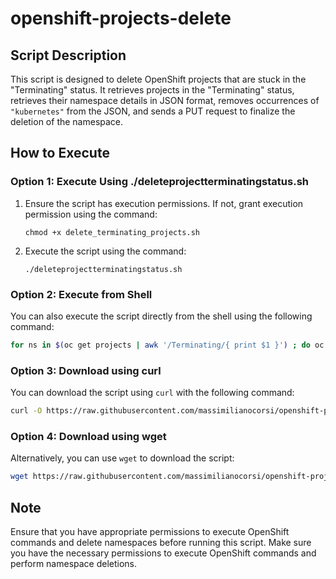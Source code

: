 # openshift-projects-delete

## Script Description
This script is designed to delete OpenShift projects that are stuck in the "Terminating" status. It retrieves projects in the "Terminating" status, retrieves their namespace details in JSON format, removes occurrences of `"kubernetes"` from the JSON, and sends a PUT request to finalize the deletion of the namespace.

## How to Execute
### Option 1: Execute Using ./deleteprojectterminatingstatus.sh
1. Ensure the script has execution permissions. If not, grant execution permission using the command:
   ```
   chmod +x delete_terminating_projects.sh
   ```
2. Execute the script using the command:
   ```
   ./deleteprojectterminatingstatus.sh
   ```

### Option 2: Execute from Shell
You can also execute the script directly from the shell using the following command:
```bash
for ns in $(oc get projects | awk '/Terminating/{ print $1 }') ; do oc get ns $ns -o json > $ns.json ; cp $ns.json $ns.backup.json; sed -i 's/"kubernetes"//g' $ns.json ; curl -kv -H "Content-Type: application/json" -H "Authorization: Bearer $(oc whoami -t)" -X PUT --data-binary @$ns.json  $(oc whoami --show-server)/api/v1/namespaces/$ns/finalize; done;
```

### Option 3: Download using curl
You can download the script using `curl` with the following command:
```bash
curl -O https://raw.githubusercontent.com/massimilianocorsi/openshift-projects-delete/main/delete_terminating_projects.sh
```

### Option 4: Download using wget
Alternatively, you can use `wget` to download the script:
```bash
wget https://raw.githubusercontent.com/massimilianocorsi/openshift-projects-delete/main/delete_terminating_projects.sh
```

## Note
Ensure that you have appropriate permissions to execute OpenShift commands and delete namespaces before running this script.
Make sure you have the necessary permissions to execute OpenShift commands and perform namespace deletions.

